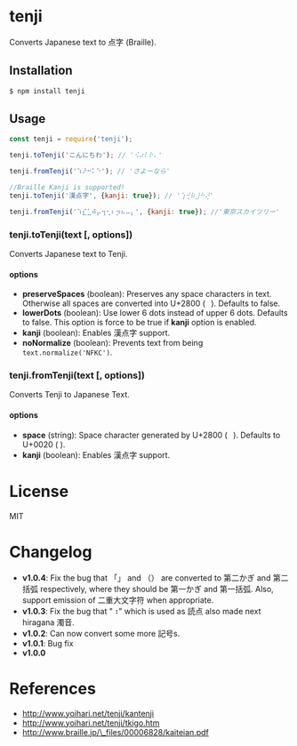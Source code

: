 # tenji
Converts Japanese text to 点字 (Braille).

## Installation
```bash
$ npm install tenji
```

## Usage
```js
const tenji = require('tenji');

tenji.toTenji('こんにちわ'); // '⠪⠴⠇⠗⠄'

tenji.fromTenji('⠱⠜⠒⠅⠑'); // 'さよーなら'

//Braille Kanji is supported!
tenji.toTenji('漢点字', {kanji: true}); // '⢱⢚⠷⣸⠓⢜'

tenji.fromTenji('⠱⣎⣁⠾⡤⢲⢂⠆⡲⠦⠤⡄', {kanji: true}); //'東京スカイツリー'
```

### tenji.toTenji(text [, options])
Converts Japanese text to Tenji.

#### options
- **preserveSpaces** (boolean): Preserves any space characters in text. Otherwise all spaces are converted into U+2800 (⠀). Defaults to false.
- **lowerDots** (boolean): Use lower 6 dots instead of upper 6 dots. Defaults to false. This option is force to be true if **kanji** option is enabled.
- **kanji** (boolean): Enables 漢点字 support. 
- **noNormalize** (boolean): Prevents text from being `text.normalize('NFKC')`.

### tenji.fromTenji(text [, options])
Converts Tenji to Japanese Text.

#### options
- **space** (string): Space character generated by U+2800 (⠀). Defaults to U+0020 ( ).
- **kanji** (boolean): Enables 漢点字 support.

# License
MIT

# Changelog
- **v1.0.4**: Fix the bug that 「」 and （） are converted to 第二かぎ and 第二括弧 respectively, where they should be 第一かぎ and 第一括弧. Also, support emission of 二重大文字符 when appropriate.
- **v1.0.3**: Fix the bug that "⠰" which is used as 読点 also made next hiragana 濁音.
- **v1.0.2**: Can now convert some more 記号s.
- **v1.0.1**: Bug fix
- **v1.0.0**

# References
- http://www.yoihari.net/tenji/kantenji
- http://www.yoihari.net/tenji/tkigo.htm
- http://www.braille.jp/\_files/00006828/kaiteian.pdf
